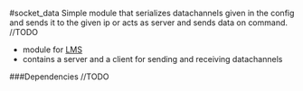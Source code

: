 #socket_data
Simple module that serializes datachannels given in the config and sends it to the given ip or acts as server and sends data on command.
//TODO

 * module for [LMS](https://github.com/Phibedy/LMS)
 * contains a server and a client for sending and receiving datachannels

###Dependencies
//TODO
